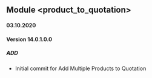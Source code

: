 ## Module <product_to_quotation>

#### 03.10.2020
#### Version 14.0.1.0.0
##### ADD
- Initial commit for Add Multiple Products to Quotation
